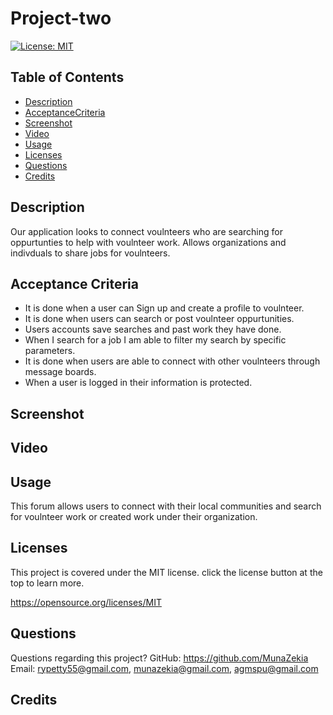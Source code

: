 # Project-two

[![License: MIT](https://img.shields.io/badge/License-MIT-yellow.svg)](https://opensource.org/licenses/MIT)

## Table of Contents

- [Description](#description)
- [AcceptanceCriteria](#acceptancecriteria)
- [Screenshot](#screenshot)
- [Video](#video)
- [Usage](#usage)
- [Licenses](#license)
- [Questions](#questions)
- [Credits](#credits)

## Description

Our application looks to connect voulnteers who are searching for oppurtunties to help with voulnteer work. Allows organizations and indivduals to share jobs for voulnteers.

## Acceptance Criteria

- It is done when a user can Sign up and create a profile to voulnteer.
- It is done when users can search or post voulnteer oppurtunities.
- Users accounts save searches and past work they have done.
- When I search for a job I am able to filter my search by specific parameters.
- It is done when users are able to connect with other voulnteers through message boards.
- When a user is logged in their information is protected.

## Screenshot

## Video

## Usage

This forum allows users to connect with their local communities and search for voulnteer work or created work under their organization.

## Licenses

This project is covered under the MIT license. click the license button at the top to learn more.

https://opensource.org/licenses/MIT

## Questions

Questions regarding this project?
GitHub: https://github.com/MunaZekia
Email: rypetty55@gmail.com, munazekia@gmail.com, agmspu@gmail.com

## Credits
